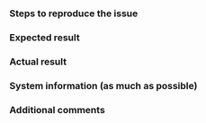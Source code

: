 ### Steps to reproduce the issue



### Expected result



### Actual result



### System information (as much as possible)



### Additional comments
